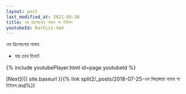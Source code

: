 ```yaml
---
layout: post
last_modified_at: 2021-03-30
title: ওম ত্রিলোচনায় নামায গা টাইমস
youtubeId: RarCLs1-Vm4
---
```

 
 
 ওম ত্রিলোচনায় নামায  
 
 -  যার চোখ তিনটে 
 
  
 
  
 
 
 
 
 
 


{% include youtubePlayer.html id=page.youtubeId %}
 
[Next]({{ site.baseurl }}{% link  split2/_posts/2018-07-25-ওম বিষণ্ণঙ্গায়া নামায গা টাইমস.md%})
 
